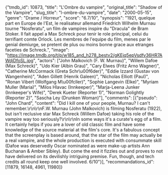 {"tmdb_id": 10873, "title": "L'Ombre du vampire", "original_title": "Shadow of the Vampire", "slug_title": "l-ombre-du-vampire", "date": "2000-05-15", "genre": "Drame / Horreur", "score": "6.7/10", "synopsis": "1921, quelque part en Europe de l'Est, le realisateur allemand Friedrich Wilhelm Murnau tourne \"Nosferatu\", un film de vampires inspire du \"Dracula\" de Bram Stoker. Il fait appel a Max Schreck pour tenir le role principal, celui du terrifiant comte Orlock. Les membres de l'equipe du film, menes par le genial demiurge, se pretent de plus ou moins bonne grace aux etranges faceties de Schreck.", "image": "https://image.tmdb.org/t/p/w185_and_h278_bestv2/gKEjq5epVsdfv36HR7AWdjDfoSL.jpg", "actors": ["John Malkovich (F. W. Murnau)", "Willem Dafoe (Max Schreck)", "Udo Kier (Albin Grau)", "Cary Elwes (Fritz Arno Wagner)", "Catherine McCormack (Greta Schr\u00f6der)", "Eddie Izzard (Gustav von Wangenhein)", "Aden Gillett (Henrik Galeen)", "Nicholas Elliott (Paul)", "Ronan Vibert (Wolfgang M\u00fcller)", "Sophie Langevin (Elke)", "Myriam Muller (Maria)", "Milos Hlavac (Innkeeper)", "Marja-Leena Junker (Innkeeper's Wife)", "Derek Kueter (Reporter 1)", "Norman Golightly (Reporter 2)", "Sascha Ley (Drunken Woman)"], "comments": [{"pseudo": "John Chard", "content": "Did I kill one of your people, Murnau? I can't remember.\r\n\r\nF.W. Murnau (John Malkovich) is filming Nosferatu (1922), but isn't reclusive star Max Schreck (Willem Dafoe) taking his role of the vampire way too seriously?\r\n\r\nIn some ways it's a curate's egg of a film. It certainly helps if you are a lover of old classic film and have some knowledge of the source material at the film's core. It's a fabulous concept that the screenplay is based around, that the star of the film may actually be a real vampire, and the whole production is executed with consummate skill (Dafoe was deservedly Oscar nominated as were make-up artists Ann Buchanan & Amber Sibley). But come the end it fizzles out and proves to not have delivered on its devilishly intriguing premise. Fun, though, and tech credits all round keep one well involved. 6/10"}], "recommandations_id": [11879, 16148, 4961, 11980]}